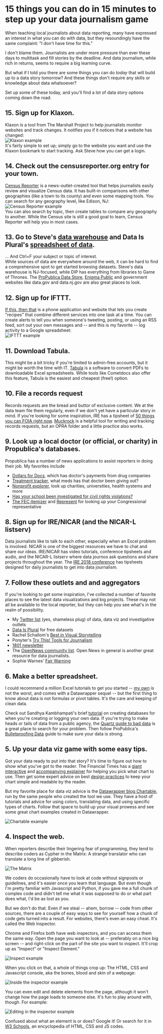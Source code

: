 # 15 things you can do in 15 minutes to step up your data journalism game

When teaching local journalists about data reporting, many have expressed an interest in what you can do with data, but they resoundingly have the same complaint: "I don't have time for this."

I don't blame them. Journalists are under more pressure than ever these days to multitask and fill stories by the deadline. And data journalism, while rich in returns, seems to require a big learning curve.

But what if I told you there are some things you can do _today_ that will build up to a data story tomorrow? And these things don't require any skills or knowledge about data whatsoever?

Set up some of these today, and you'll find a lot of data story options coming down the road.

## 15. Sign up for Klaxon.      
Klaxon is a tool from The Marshall Project to help journalists monitor websites and track changes. It notifies you if it notices that a website has changed:      
![Klaxon example](https://github.com/epetenko/15-things-for-dj/blob/master/klaxon_example.png)      
It's fairly simple to set up; simply go to the website you want and use the Klaxon bookmark to start tracking. Ask Steve how you can get a login.

## 14. Check out the censusreporter.org entry for your town.      
[Census Reporter](censusreporter.org) is a news-outlet-created tool that helps journalists easily review and visualize Census data. It has built-in comparisons with other geographies (like a town to its county) and even some mapping tools. You can search for any geography level, like Edison, NJ:      
![Census Reporter example](https://github.com/epetenko/15-things-for-dj/blob/master/censusreporter_example.png)       
You can also search by topic, then create tables to compare any geography to another. While the Census site is still a good goal to learn, Census Reporter will help you in most cases.

## 13. Go to Steve's [data warehouse](http://sstirling.github.io/data-toolbox/build/subject/data.html) and Data Is Plural's [spreadsheet of data](https://docs.google.com/spreadsheets/d/1wZhPLMCHKJvwOkP4juclhjFgqIY8fQFMemwKL2c64vk/edit#gid=0).      
... And Ctrl+F your subject or topic of interest.         
While sources of data are everywhere around the web, it can be hard to find a comprehensive spot to get started browsing datasets. Steve's data warehouse is NJ-focused, while DIP has everything from libraries to Game of Thrones. The [ProPublica Data Store](https://www.propublica.org/datastore/), [Enigma Public](https://public.enigma.com/) and government websites like data.gov and data.nj.gov are also great places to look.

## 12. Sign up for IFTTT.      
[If this, then that](https://ifttt.com/discover) is a phone application and website that lets you create "recipes" that combine different services into one task at a time. You can create alerts to tell you when someone's tweeting, posting, or using an RSS feed, sort out your own messages and -- and this is my favorite -- log activity to a Google spreadsheet:         
![IFTTT example](https://github.com/epetenko/15-things-for-dj/blob/master/ifttt_example.png)

## 11. Download Tabula.     
This might be a bit tricky if you're limited to admin-free accounts, but it might be worth the time with IT. [Tabula](https://tabula.technology/) is a software to convert PDFs to downloadable Excel spreadsheets. While tools like Cometdocs also offer this feature, Tabula is the easiest and cheapest (free!) option.

## 10. File a records request        
Records requests are the bread and buttor of exclusive content. We at the data team file them regularly, even if we don't yet have a particular story in mind. If you're looking for some inspiration, IRE has a tipsheet of [50 things you can FOIA right now](https://docs.google.com/spreadsheets/d/1_tDuq-l531HZ5OLuhH5lQwgqm2kCxMNfZo4XrvL1biA/edit#gid=0). [Muckrock](https://www.muckrock.com/) is a helpful tool for writing and tracking records requests, but an OPRA folder and a little practice also works.

## 9. Look up a local doctor (or official, or charity) in Propublica's databases.         
Propublica has a number of news applications to assist reporters in doing their job. My favorites include 
 - [Dollars for Docs](https://projects.propublica.org/docdollars/), which has doctor's payments from drug companies
 - [Treatment tracker](https://projects.propublica.org/treatment/), what meds has that doctor been giving out?
 - [Nonprofit explorer](https://projects.propublica.org/nonprofits/), look up charities, universities, health systems and more
 - [Has your school been investigated for civil rights violations?](https://projects.propublica.org/graphics/civil-rights-violations)
 - [The FEC itemizer](https://projects.propublica.org/itemizer/) and [Represent](https://projects.propublica.org/represent/) for looking up your Congressional representative
 
## 8. Sign up for IRE/NICAR (and the NICAR-L listserv)      
Data journalists like to talk to each other, especially when an Excel problem is involved. NICAR is one of the biggest resources we have to chat and share our ideas. IRE/NICAR has video tutorials, conference tipsheets and audio, and the NICAR-L listserv where data journos ask questions and share projects throughout the year. The [IRE 2018 conference](https://ire.org/conferences/ire-2018/tipsheets/) has tipsheets designed for daily journalists to get into data journalism.

## 7. Follow these outlets and and aggregators      
If you're looking to get some inspiration, I've collected a number of favorite places to see the latest data visualizations and big projects. These may not all be available to the local reporter, but they can help you see what's in the realm of possibility.
 - My [Twitter list](https://twitter.com/EPetenko/lists/data-investigations) (yes, shameless plug) of data, data viz and investigative outlets
 - [Data Is Plural](https://tinyletter.com/data-is-plural) for free datasets
 - Rachel Schallom's [Best in Visual Storytelling](https://manage.campaignzee.com/q41CxLRrFQ)
 - Ponyter's [Try This! Tools for Journalism](http://go.pardot.com/l/273262/2017-05-19/hts4)
 - [1801 newsletter](http://twitter.us16.list-manage.com/subscribe?u=088b912cf6976d4efabca7bbc&id=5587b07be6)
 - The [OpenNews community list](https://opennews.us5.list-manage.com/subscribe?u=71c95e9a43708843d2fdc1f09&id=996e9290cc). Open News in general is another great resource for data journalists.
 - Sophie Warnes' [Fair Warning](https://www.getrevue.co/profile/FairWarning/issues/fair-warning-broadband-speeds-a-beer-roadtrip-and-blue-waves-122808?utm_campaign=Issue&utm_content=view_in_browser&utm_medium=email&utm_source=Fair+Warning)
 
 ## 6. Make a better spreadsheet.      
 I could recommend a million Excel tutorials to get you started -- [my own](https://github.com/epetenko/datawrapper-tutorial/blob/master/Part_0.md) is not the worst, and comes with a Datawrapper sequel -- but the first thing to know about data is not formulas or pivot tables. It's the care and keeping of clean data.
 
 Check out Sandhya Kambhampati's brief [tutorial](https://source.opennews.org/articles/building-cleaner-smarter-spreadsheets/) on creating databases for when you're creating or logging your own data. If you're trying to make heads or tails of data from a public agency, the [Quartz guide to bad data](https://github.com/Quartz/bad-data-guide) is a great place to search for your problem. Then follow ProPublica's [Bulletproofing Data](https://github.com/propublica/guides/blob/master/data-bulletproofing.md) guide to make sure your data is strong.
 
## 5. Up your data viz game with some easy tips.
Got your data ready to put into that story? It's time to figure out how to show what you've got to the reader. The Financial Times has a [giant interactive](http://ft-interactive.github.io/visual-vocabulary/) and [accompanying explainer](https://github.com/ft-interactive/chart-doctor/tree/master/visual-vocabulary) for helping you pick what chart to use. Then get some expert advice on best [design practices](https://policyviz.com/2018/08/07/dataviz-cheatsheet/) to keep your chart simple and readable by the reader.

But my favorite place for data viz advice is the [Datawrapper blog Chartable](https://blog.datawrapper.de/), run by the same people who created the tool we use. They have a host of tutorials and advice for using colors, translating data, and using specific types of charts. Follow that space to build up your visual prowess and see some great chart examples created in Datawrapper.
 
![Chartable example](https://github.com/epetenko/15-things-for-dj/blob/master/chartable_example.png)

## 4. Inspect the web.
When reporters describe their lingering fear of programming, they tend to describe coders as Cypher in the Matrix: A strange translator who can translate a long line of gibberish.

![The Matrix](https://www.fullcontact.com/wp-content/uploads/2012/09/cypher-matrix-caption.jpeg)

We coders do occasionally have to look at code without signposts or guidelines, and it's easier once you learn that language. But even though I'm pretty familiar with Javascript and Python, if you gave me a full chunk of complex code and didn't tell me what it was supposed to do or what part does what, I'd be as lost as you.

But we don't do that. Even if we steal -- ahem, borrow -- code from other sources, there are a couple of easy ways to see for yourself how a chunk of code gets turned into a result. For websites, there's even an easy cheat. It's called the Web Inspector.

Chrome and Firefox both have web inspectors, and you can access them the same way. Open the page you want to look at -- preferably on a nice big screen -- and right-click on the part of the site you want to inspect. It'll crop up as "Inspect" or "Inspect Element."

![Inspect example](https://github.com/epetenko/15-things-for-dj/blob/master/inspect_example.png)

When you click on that, a whole of things crop up: The HTML, CSS and Javascript console, aka the bones, blood and skin of a webpage:

![Inside the inspector example](https://github.com/epetenko/15-things-for-dj/blob/master/inside_inspector_example.png)

You can even edit and delete elements from the page, although it won't change how the page loads to someone else. It's fun to play around with, though. For example: 

![Editing in the inspector example](https://github.com/epetenko/15-things-for-dj/blob/master/inspector_edit_example.png)

Confused about what an element is or does? Google it! Or search for it in [W3 Schools](https://www.w3schools.com/html/default.asp), an encyclopedia of HTML, CSS and JS codes.


